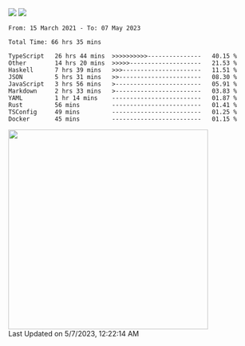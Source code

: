 <div>
  <img src="https://github-readme-stats.vercel.app/api?username=naporin0624&count_private=true&show_icons=true" />
  <img src="https://github-readme-stats.vercel.app/api/top-langs/?username=naporin0624&layout=compact&hide=css" />
  <!--START_SECTION:waka-->

```text
From: 15 March 2021 - To: 07 May 2023

Total Time: 66 hrs 35 mins

TypeScript   26 hrs 44 mins  >>>>>>>>>>---------------   40.15 %
Other        14 hrs 20 mins  >>>>>--------------------   21.53 %
Haskell      7 hrs 39 mins   >>>----------------------   11.51 %
JSON         5 hrs 31 mins   >>-----------------------   08.30 %
JavaScript   3 hrs 56 mins   >------------------------   05.91 %
Markdown     2 hrs 33 mins   >------------------------   03.83 %
YAML         1 hr 14 mins    -------------------------   01.87 %
Rust         56 mins         -------------------------   01.41 %
TSConfig     49 mins         -------------------------   01.25 %
Docker       45 mins         -------------------------   01.15 %
```

<!--END_SECTION:waka-->
  
  <!--START_SECTION:lapras-card-->
<a href="https://lapras.com/public/CDQE7TF" target="_blank" rel="noopener noreferrer"><img src="https://lapras-card-generator.vercel.app/api/svg?e=3.56&b=3.48&i=3.5&b1=%23232323&b2=%236d6d6d&i1=%23212121&i2=%23818181&l=ja" width="400" ></a>  
Last Updated on 5/7/2023, 12:22:14 AM
<!--END_SECTION:lapras-card-->
</div>
